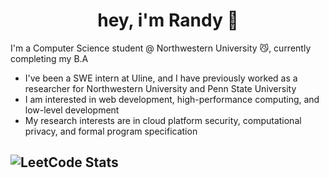 # <div align = center> hey, i'm Randy :wave: </div>  
I'm a Computer Science student @ Northwestern University 😼, currently completing my B.A 
<ul> 
  <li>I've been a SWE intern at Uline, and I have previously worked as a researcher for Northwestern University and Penn State University</li>
  <li>I am interested in web development, high-performance computing, and low-level development</li>
  <li>My research interests are in cloud platform security, computational privacy, and formal program specification </li>
</ul>

![LeetCode Stats](https://leetcard.jacoblin.cool/randyrocher?theme=dark&font=Advent%20Pro)
---


